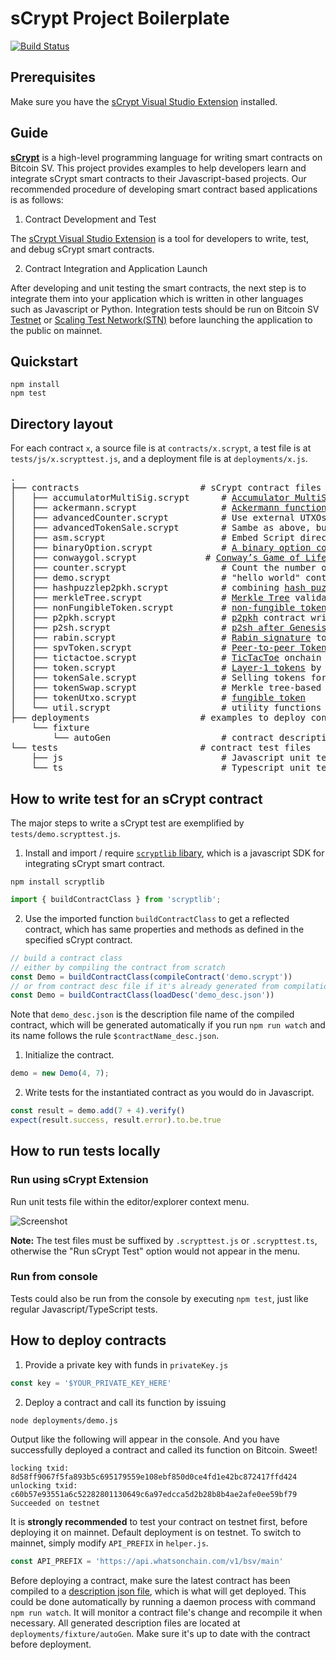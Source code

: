 # sCrypt Project Boilerplate
[![Build Status](https://travis-ci.com/sCrypt-Inc/boilerplate.svg?branch=master)](https://travis-ci.com/sCrypt-Inc/boilerplate)
## Prerequisites
Make sure you have the [sCrypt Visual Studio Extension](https://marketplace.visualstudio.com/items?itemName=bsv-scrypt.sCrypt) installed.

## Guide

[**sCrypt**](https://scryptdoc.readthedocs.io) is a high-level programming language for writing smart contracts on Bitcoin SV. This project provides examples to help developers learn and integrate sCrypt smart contracts to their Javascript-based projects. Our recommended procedure of developing smart contract based applications is as follows:

1. Contract Development and Test

The [sCrypt Visual Studio Extension](https://marketplace.visualstudio.com/items?itemName=bsv-scrypt.sCrypt) is a tool for developers to write, test, and debug sCrypt smart contracts.

2. Contract Integration and Application Launch

After developing and unit testing the smart contracts, the next step is to integrate them into your application which is written in other languages such as Javascript or Python. Integration tests should be run on Bitcoin SV [Testnet](https://test.whatsonchain.com/) or [Scaling Test Network(STN)](https://bitcoinscaling.io/) before launching the application to the public on mainnet.

## Quickstart
```
npm install
npm test
```

## Directory layout
For each contract `x`, a source file is at `contracts/x.scrypt`, a test file is at `tests/js/x.scrypttest.js`, and a deployment file is at `deployments/x.js`.
<pre>
.
├── contracts                       # sCrypt contract files
│   ├── accumulatorMultiSig.scrypt      # <a href="https://xiaohuiliu.medium.com/accumulator-multisig-d5a5a1b5fc42">Accumulator MultiSig</a>
│   ├── ackermann.scrypt                # <a href="https://scryptdoc.readthedocs.io/en/latest/ackermann.html">Ackermann function</a>
│   ├── advancedCounter.scrypt          # Use external UTXOs to pay <a href="https://medium.com/@xiaohuiliu/advanced-op-push-tx-78ce84f69a66">counter</a> contract tx fees using sighash <i>ANYONECANPAY</i>
│   ├── advancedTokenSale.scrypt        # Sambe as above, but for token sale contract
│   ├── asm.scrypt                      # Embed Script directly into sCrypt <a href="https://medium.com/@xiaohuiliu/inline-script-inside-scrypt-27d5aa279fd3">using inline assembly</a>
│   ├── binaryOption.scrypt             # <a href="https://powping.com/posts/425fe57d0d7cc11317d0e7b7d412770a11ef18c6f159d5deade78b79725833ab">A binary option contract</a>
│   ├── conwaygol.scrypt             # <a href="https://xiaohuiliu.medium.com/play-conways-game-of-life-on-bitcoin-forever-47c6fb7ed682">Conway’s Game of Life</a>
│   ├── counter.scrypt                  # Count the number of times a function has been called to showcase <a href="https://medium.com/coinmonks/stateful-smart-contracts-on-bitcoin-sv-c24f83a0f783">stateful contract</a>
│   ├── demo.scrypt                     # "hello world" contract
│   ├── hashpuzzlep2pkh.scrypt          # combining <a href="https://scryptdoc.readthedocs.io/en/latest/multipartyhashpuzzles.html">hash puzzle</a> and p2pkh contracts
│   ├── merkleTree.scrypt               # <a href="https://medium.com/@xiaohuiliu/scalable-state-storage-in-bsv-smart-contracts-60f9aeb3b1f">Merkle Tree</a> validation and updating
│   ├── nonFungibleToken.scrypt         # <a href="https://medium.com/@xiaohuiliu/non-fungible-tokens-on-bitcoin-sv-4575368f46a">non-fungible token</a>
│   ├── p2pkh.scrypt                    # <a href="https://scryptdoc.readthedocs.io/en/latest/p2pkh.html">p2pkh</a> contract written in sCrypt
│   ├── p2sh.scrypt                     # <a href="https://medium.com/@xiaohuiliu/sun-rising-p2sh-7ebfca9283aa">p2sh after Genesis</a>
│   ├── rabin.scrypt                    # <a href="https://medium.com/coinmonks/access-external-data-from-bitcoin-smart-contracts-2ecdc7448c43">Rabin signature</a> to import off-chain data into a contract via oracle
│   ├── spvToken.scrypt                 # <a href="https://medium.com/@xiaohuiliu/peer-to-peer-tokens-6508986d9593">Peer-to-peer Tokens</a>
│   ├── tictactoe.scrypt                # <a href="https://medium.com/@xiaohuiliu/tic-tac-toe-on-bitcoin-sv-5acdf5bd676d">TicTacToe</a> onchain p2p gaming 
│   ├── token.scrypt                    # <a href="https://medium.com/coinmonks/layer-1-tokens-on-bitcoin-sv-e78c8abf270d">Layer-1 tokens</a> by storing token map as contract state in a single UTXO
│   ├── tokenSale.scrypt                # Selling tokens for bitcoins using <a href="https://medium.com/@xiaohuiliu/atomic-swap-on-bitcoin-sv-abc28e836cd5">atomic swap</a>
│   ├── tokenSwap.scrypt                # Merkle tree-based token and bitcoin swap <a href="https://powping.com/posts/2ce8261d34d7b7745343678039e1578b86507acad30bc768b8edaf4629560d01">Token swap</a>
│   ├── tokenUtxo.scrypt                # <a href="https://medium.com/@xiaohuiliu/utxo-based-layer-1-tokens-on-bitcoin-sv-f5e86a74c1e1">fungible token</a>
│   └── util.scrypt                     # utility functions and constants
├── deployments                     # examples to deploy contract and call its function on testnet
    └── fixture
        └── autoGen                     # contract description json files
└── tests                           # contract test files
    ├── js                              # Javascript unit tests
    └── ts                              # Typescript unit tests
</pre>

## How to write test for an sCrypt contract

The major steps to write a sCrypt test are exemplified by `tests/demo.scrypttest.js`.

1. Install and import / require [`scryptlib` libary](https://github.com/scrypt-sv/scryptlib), which is a javascript SDK for integrating sCrypt smart contract.

```
npm install scryptlib
```


```javascript
import { buildContractClass } from 'scryptlib';
```


2. Use the imported function `buildContractClass` to get a reflected contract, which has same properties and methods as defined in the specified sCrypt contract.

```javascript
// build a contract class
// either by compiling the contract from scratch
const Demo = buildContractClass(compileContract('demo.scrypt'))
// or from contract desc file if it's already generated from compilation
const Demo = buildContractClass(loadDesc('demo_desc.json'))
```

Note that `demo_desc.json` is the description file name of the compiled contract, which will be generated automatically if you run `npm run watch` and its name follows the rule `$contractName_desc.json`.

1. Initialize the contract.

```javascript
demo = new Demo(4, 7);
```

2. Write tests for the instantiated contract as you would do in Javascript.

```javascript
const result = demo.add(7 + 4).verify()
expect(result.success, result.error).to.be.true
```

## How to run tests locally

### Run using sCrypt Extension
Run unit tests file within the editor/explorer context menu.

![Screenshot](https://raw.githubusercontent.com/wiki/scrypt-sv/boilerplate/extension_screenshots/run_test_demo.gif)

**Note:** The test files must be suffixed by `.scrypttest.js` or `.scrypttest.ts`, otherwise the "Run sCrypt Test" option would not appear in the menu.

### Run from console
Tests could also be run from the console by executing `npm test`, just like regular Javascript/TypeScript tests.

## How to deploy contracts
1. Provide a private key with funds in `privateKey.js`
```javascript
const key = '$YOUR_PRIVATE_KEY_HERE'
```
2. Deploy a contract and call its function by issuing 
```bash
node deployments/demo.js
```
Output like the following will appear in the console. And you have successfully deployed a contract and called its function on Bitcoin. Sweet!

```
locking txid:      8d58ff9067f5fa893b5c695179559e108ebf850d0ce4fd1e42bc872417ffd424
unlocking txid:    c60b57e93551a6c52282801130649c6a97edcca5d2b28b8b4ae2afe0ee59bf79
Succeeded on testnet
```
It is **strongly recommended** to test your contract on testnet first, before deploying it on mainnet. Default deployment is on testnet. To switch to mainnet, simply modify `API_PREFIX` in `helper.js`.
```javascript
const API_PREFIX = 'https://api.whatsonchain.com/v1/bsv/main'
```
Before deploying a contract, make sure the latest contract has been compiled to a [description json file](https://github.com/scrypt-sv/scryptlib#contract-description-file), which is what will get deployed. This could be done automatically by running a daemon process with command `npm run watch`. It will monitor a contract file's change and recompile it when necessary. All generated description files are located at `deployments/fixture/autoGen`. Make sure it's up to date with the contract before deployment.
